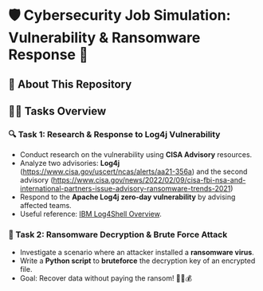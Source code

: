 # 🛡️ Cybersecurity Job Simulation: Vulnerability & Ransomware Response 🔐

## 📌 About This Repository
## 🕵️‍♂️ Tasks Overview
### 🔍 Task 1: Research & Response to Log4j Vulnerability
- Conduct research on the vulnerability using **CISA Advisory** resources.
- Analyze two advisories: **Log4j** (https://www.cisa.gov/uscert/ncas/alerts/aa21-356a) and the second advisory (https://www.cisa.gov/news/2022/02/09/cisa-fbi-nsa-and-international-partners-issue-advisory-ransomware-trends-2021)
- Respond to the **Apache Log4j zero-day vulnerability** by advising affected teams.
- Useful reference: [IBM Log4Shell Overview](https://www.ibm.com/think/topics/log4shell).

### 🦠 Task 2: Ransomware Decryption & Brute Force Attack
- Investigate a scenario where an attacker installed a **ransomware virus**.
- Write a **Python script** to **bruteforce** the decryption key of an encrypted file.
- Goal: Recover data without paying the ransom! 💾🚫💰

